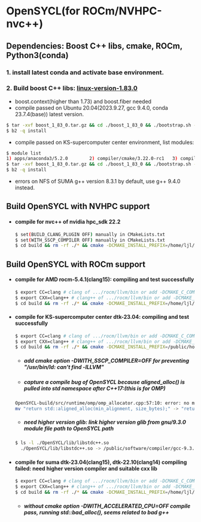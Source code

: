 # OpenSYCL(for ROCm/NVHPC-nvc++)

## Dependencies: Boost C++ libs, cmake, ROCm, Python3(conda)

### 1. install latest conda and activate base environment.
### 2. Build boost C++ libs: [linux-version-1.83.0](https://boostorg.jfrog.io/artifactory/main/release/1.83.0/source/boost_1_83_0.tar.gz)

- boost.context(higher than 1.73) and boost.fiber needed
- compile passed on Ubuntu 20.04(2023.9.27, gcc 9.4.0, conda 23.7.4(base)) latest version.
````bash
$ tar -xvf boost_1_83_0.tar.gz && cd ./boost_1_83_0 && ./bootstrap.sh --prefix=/home/ljl/Apps/boost
$ b2 -q install
````
- compile passed on KS-supercomputer center environment, list modules:
````bash
$ module list
1) apps/anaconda3/5.2.0        2) compiler/cmake/3.22.0-rc1   3) compiler/rocm/dtk-23.04
$ tar -xvf boost_1_83_0.tar.gz && cd ./boost_1_83_0 && ./bootstrap.sh --prefix=/public/home/ljlnwpu/OpenSYCL/boost
$ b2 -q install
````
- errors on NFS of SUMA g++ version 8.3.1 by default, use g++ 9.4.0 instead.

## Build OpenSYCL with NVHPC support

- #### compile for nvc++ of nvidia hpc_sdk 22.2

  ````bash
  $ set(BUILD_CLANG_PLUGIN OFF) manually in CMakeLists.txt
  $ set(WITH_SSCP_COMPILER OFF) manually in CMakeLists.txt
  $ cd build && rm -rf ./* && cmake -DCMAKE_INSTALL_PREFIX=/home/ljl/Apps/OpenSYCL -DNVCXX_COMPILER=/opt/nvidia/hpc_sdk/Linux_x86_64/22.11/compilers/bin/nvc++ -DCUDA_TOOLKIT_ROOT_DIR=/opt/nvidia/hpc_sdk/Linux_x86_64/22.11/cuda/11.8 -DWITH_CUDA_BACKEND=ON -DWITH_ROCM_BACKEND=OFF -DWITH_CUDA_NVCXX_ONLY=ON -DWITH_OPENCL_BACKEND=OFF .. && make -j8 install
  ````

## Build OpenSYCL with ROCm support

- #### compile for AMD rocm-5.4.1(clang15): compiling and test successfully

  ````bash
  $ export CC=clang # clang of .../rocm/llvm/bin or add -DCMAKE_C_COMPILER=clang
  $ export CXX=clang++ # clang++ of .../rocm/llvm/bin or add -DCMAKE_CXX_COMPILER=clang++
  $ cd build && rm -rf ./* && cmake -DCMAKE_INSTALL_PREFIX=/home/ljl/Apps/OpenSYCL -DROCM_PATH=/opt/rocm -DWITH_ROCM_BACKEND=ON -DWITH_CUDA_BACKEND=OFF -DHIPSYCL_NO_DEVICE_MANGLER=ON -DWITH_ACCELERATED_CPU=OFF -DWITH_SSCP_COMPILER=OFF .. && make -j8 install
  ````

- #### compile for KS-supercomputer center dtk-23.04: compiling and test successfully

  ````bash
  $ export CC=clang # clang of .../rocm/llvm/bin or add -DCMAKE_C_COMPILER=clang
  $ export CXX=clang++ # clang++ of .../rocm/llvm/bin or add -DCMAKE_CXX_COMPILER=clang++
  $ cd build && rm -rf ./* && cmake -DCMAKE_INSTALL_PREFIX=/public/home/ljlnwpu/OpenSYCL/OpenSYCL -DROCM_PATH=/public/software/compiler/rocm/dtk-23.04 -DBOOST_ROOT=/public/home/ljlnwpu/OpenSYCL/boost -DWITH_ROCM_BACKEND=ON -DWITH_CUDA_BACKEND=OFF -DHIPSYCL_NO_DEVICE_MANGLER=ON -DWITH_ACCELERATED_CPU=OFF -DWITH_SSCP_COMPILER=OFF .. && make -j8 install
  ````
  - ##### add cmake option -DWITH_SSCP_COMPILER=OFF for preventing "/usr/bin/ld: can't find -lLLVM"
  - ##### capture a compile bug of OpenSYCL because aligned_alloc() is pulled into std namespace after C++17:(this is for OMP)

  ````bash
  OpenSYCL-build/src/runtime/omp/omp_allocator.cpp:57:10: error: no member named 'aligned_alloc' in namespace 'std'; did you mean simply 'aligned_alloc'?
  mv "return std::aligned_alloc(min_alignment, size_bytes);" -> "return aligned_alloc(min_alignment, size_bytes)"
  ````
  - ##### need higher version glib: link higher version glib from gnu/9.3.0 module file path to OpenSYCL path
  ````bash
  $ ls -l ./OpenSYCL/lib/libstdc++.so 
    ./OpenSYCL/lib/libstdc++.so -> /public/software/compiler/gcc-9.3.0/lib64/libstdc++.so
  ````

- #### compile for suma dtk-23.04(clang15), dtk-22.10(clang14) compiling failed: need higher version compiler and suitable cxx lib

  ````bash
  $ export CC=clang # clang of .../rocm/llvm/bin or add -DCMAKE_C_COMPILER=clang
  $ export CXX=clang++ # clang++ of .../rocm/llvm/bin or add -DCMAKE_CXX_COMPILER=clang++
  $ cd build && rm -rf ./* && cmake -DCMAKE_INSTALL_PREFIX=/home/ljl/Apps/OpenSYCL -DROCM_PATH=/opt/rocm -DWITH_ROCM_BACKEND=ON -DWITH_CUDA_BACKEND=OFF -DHIPSYCL_NO_DEVICE_MANGLER=ON -DWITH_ACCELERATED_CPU=OFF -DWITH_SSCP_COMPILER=OFF .. && make -j8 install
  ````
  - ##### without cmake option -DWITH_ACCELERATED_CPU=OFF compile pass, running std::bad_alloc(), seems related to bad g++